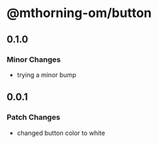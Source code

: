 # @mthorning-om/button

## 0.1.0

### Minor Changes

- trying a minor bump

## 0.0.1

### Patch Changes

- changed button color to white

